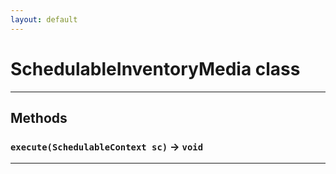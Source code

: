```yaml
---
layout: default
---
```

# SchedulableInventoryMedia class
---
## Methods
### `execute(SchedulableContext sc)` → `void`
---
